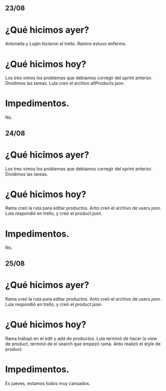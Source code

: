## 23/08

# ¿Qué hicimos ayer?
Antonella y Luján hicieron el trello.
Ramiro estuvo enfermo.

# ¿Qué hicimos hoy?
Los tres vimos los problemas que debíamos corregir del sprint anterior.
Dividimos las tareas.
Lula creó el archivo allProducts.json

# Impedimentos.
No.



## 24/08
# ¿Qué hicimos ayer?
Los tres vimos los problemas que debíamos corregir del sprint anterior.
Dividimos las tareas.

# ¿Qué hicimos hoy?
Rama creó la ruta para editar productos.
Anto creó el archivo de users.json.
Lula respondió en trello, y creó el product.json.

# Impedimentos.
No.



## 25/08
# ¿Qué hicimos ayer?
Rama creó la ruta para editar productos.
Anto creó el archivo de users.json.
Lula respondió en trello, y creó el product.json.

# ¿Qué hicimos hoy?
Rama trabajó en el edit y add de productos.
Lula terminó de hacer la view de product, terminó de el search que empezó rama.
Anto realizó el style de product.

# Impedimentos.
Es jueves, estamos todos muy cansados.
